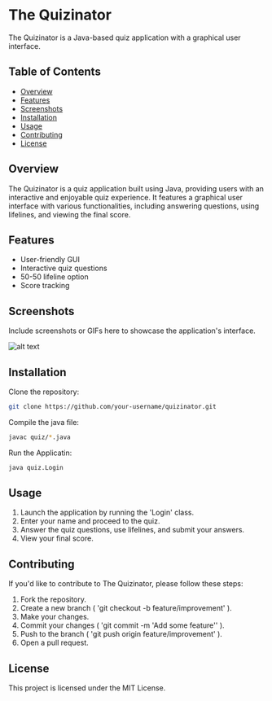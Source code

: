 # The Quizinator

The Quizinator is a Java-based quiz application with a graphical user interface.

## Table of Contents

- [Overview](#overview)
- [Features](#features)
- [Screenshots](#screenshots)
- [Installation](#installation)
- [Usage](#usage)
- [Contributing](#contributing)
- [License](#license)

## Overview

The Quizinator is a quiz application built using Java, providing users with an interactive and enjoyable quiz experience. It features a graphical user interface with various functionalities, including answering questions, using lifelines, and viewing the final score.

## Features

- User-friendly GUI
- Interactive quiz questions
- 50-50 lifeline option
- Score tracking

## Screenshots

Include screenshots or GIFs here to showcase the application's interface.

![alt text](path-to-image)

## Installation

Clone the repository:

```bash
git clone https://github.com/your-username/quizinator.git
```
Compile the java file:

```bash
javac quiz/*.java
```
Run the Applicatin:

```bash
java quiz.Login
```



## Usage
1. Launch the application by running the 'Login' class.
1. Enter your name and proceed to the quiz.
1. Answer the quiz questions, use lifelines, and submit your answers.
1. View your final score.

## Contributing

If you'd like to contribute to The Quizinator, please follow these steps:
1. Fork the repository.
2. Create a new branch ( 'git checkout -b feature/improvement' ).
3. Make your changes.
4. Commit your changes ( 'git commit -m 'Add some feature'' ).
5. Push to the branch ( 'git push origin feature/improvement' ).
6. Open a pull request.

## License

This project is licensed under the MIT License.
